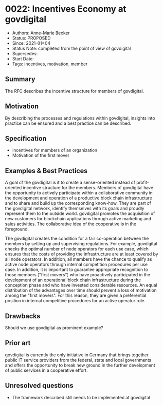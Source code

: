 # 0022: Incentives Economy at govdigital 
- Authors: Anne-Marie Becker
- Status: PROPOSED
- Since: 2021-01=04
- Status Note: completed from the point of view of govdigital
- Supersedes: 
- Start Date: 
- Tags: incentives, motivation, member

## Summary

The RFC describes the incentive structure for members of govdigital.

## Motivation

By describing the processes and regulations within govdigital, insights into practice can be ensured and a best practice can be described.

## Specification

* Incentives for members of an organization
* Motivation of the first mover

## Examples & Best Practices

A goal of the govdigital is it to create a sense-oriented instead of profit-oriented incentive structure for the members. Members of govdigital have the opportunity to actively participate within a collaborative community in the development and operation of a productive block chain infrastructure and to share and build up the corresponding know-how. They are part of the govdigital network, identify themselves with its goals and proudly represent them to the outside world. govdigital promotes the acquisition of new customers for blockchain applications through active marketing and sales activities. The collaborative idea of the cooperative is in the foreground.

The govdigital creates the condition for a fair co-operation between the members by setting up and supervising regulations. For example, govdigital checks the optimal number of node operators for each use case, which ensures that the costs of providing the infrastructure are at least covered by all node operators. In addition, all members have the chance to qualify as active node operators through internal competition procedures per use case. In addition, it is important to guarantee appropriate recognition to those members ("first movers") who have proactively participated in the development of an operational block chain infrastructure during the conception phase and who have invested considerable resources. An equal distribution of the advantages over time should prevent a loss of motivation among the "first movers". For this reason, they are given a preferential position in internal competitive procedures for an active operator role.


## Drawbacks

Should we use govdigital as prominent example?

## Prior art

govdigital is currently the only initiative in Germany that brings together public IT service providers from the federal, state and local governments and offers the opportunity to break new ground in the further development of public services in a cooperative effort. 

## Unresolved questions

- The framework described still needs to be implemented at govdigital
